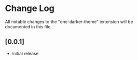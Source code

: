 # Change Log

All notable changes to the "one-darker-theme" extension will be documented in this file.

## [0.0.1]

- Initial release
